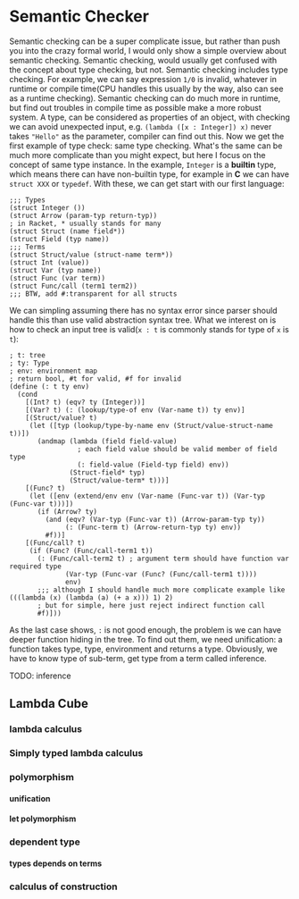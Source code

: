 # Semantic Checker

Semantic checking can be a super complicate issue, but rather than push you into the crazy formal world, I would only show a simple overview about semantic checking. Semantic checking, would usually get confused with the concept about type checking, but not. Semantic checking includes type checking. For example, we can say expression `1/0` is invalid, whatever in runtime or compile time(CPU handles this usually by the way, also can see as a runtime checking). Semantic checking can do much more in runtime, but find out troubles in compile time as possible make a more robust system. A type, can be considered as properties of an object, with checking we can avoid unexpected input, e.g. `(lambda ([x : Integer]) x)` never takes `"Hello"` as the parameter, compiler can find out this. Now we get the first example of type check: same type checking. What's the same can be much more complicate than you might expect, but here I focus on the concept of same type instance. In the example, `Integer` is a **builtin** type, which means there can have non-builtin type, for example in **C** we can have `struct XXX` or `typedef`. With these, we can get start with our first language:

```racket
;;; Types
(struct Integer ())
(struct Arrow (param-typ return-typ))
; in Racket, * usually stands for many
(struct Struct (name field*))
(struct Field (typ name))
;;; Terms
(struct Struct/value (struct-name term*))
(struct Int (value))
(struct Var (typ name))
(struct Func (var term))
(struct Func/call (term1 term2))
;;; BTW, add #:transparent for all structs
```

We can simpling assuming there has no syntax error since parser should handle this than use valid abstraction syntax tree. What we interest on is how to check an input tree is valid(`x : t` is commonly stands for type of `x` is `t`):

```racket
; t: tree
; ty: Type
; env: environment map
; return bool, #t for valid, #f for invalid
(define (: t ty env)
  (cond
    [(Int? t) (eqv? ty (Integer))]
    [(Var? t) (: (lookup/type-of env (Var-name t)) ty env)]
    [(Struct/value? t)
     (let ([typ (lookup/type-by-name env (Struct/value-struct-name t))])
       (andmap (lambda (field field-value)
                 ; each field value should be valid member of field type
                 (: field-value (Field-typ field) env))
               (Struct-field* typ)
               (Struct/value-term* t)))]
    [(Func? t)
     (let ([env (extend/env env (Var-name (Func-var t)) (Var-typ (Func-var t)))])
       (if (Arrow? ty)
         (and (eqv? (Var-typ (Func-var t)) (Arrow-param-typ ty))
              (: (Func-term t) (Arrow-return-typ ty) env))
         #f))]
    [(Func/call? t)
     (if (Func? (Func/call-term1 t))
       (: (Func/call-term2 t) ; argument term should have function var required type
              (Var-typ (Func-var (Func? (Func/call-term1 t))))
              env)
       ;;; although I should handle much more complicate example like (((lambda (x) (lambda (a) (+ a x))) 1) 2)
       ; but for simple, here just reject indirect function call
       #f)]))
```

As the last case shows, `:` is not good enough, the problem is we can have deeper function hiding in the tree. To find out them, we need unification: a function takes type, type, environment and returns a type. Obviously, we have to know type of sub-term, get type from a term called inference.

TODO: inference

## Lambda Cube

### lambda calculus

### Simply typed lambda calculus

### polymorphism

#### unification

#### let polymorphism

### dependent type

#### types depends on terms

### calculus of construction
